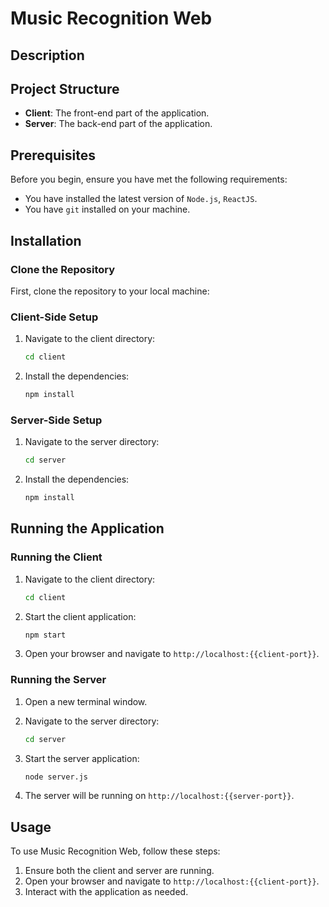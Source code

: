 # Music Recognition Web
## Description
## Project Structure
- **Client**: The front-end part of the application.
- **Server**: The back-end part of the application.

## Prerequisites
Before you begin, ensure you have met the following requirements:
- You have installed the latest version of `Node.js`, `ReactJS`.
- You have `git` installed on your machine.

## Installation

### Clone the Repository
First, clone the repository to your local machine:

### Client-Side Setup
1. Navigate to the client directory:
    ```bash
    cd client
    ```

2. Install the dependencies:
    ```bash
    npm install
    ```

### Server-Side Setup
1. Navigate to the server directory:
    ```bash
    cd server
    ```

2. Install the dependencies:
    ```bash
    npm install
    ```

## Running the Application

### Running the Client
1. Navigate to the client directory:
    ```bash
    cd client
    ```

2. Start the client application:
    ```bash
    npm start
    ```

3. Open your browser and navigate to `http://localhost:{{client-port}}`.

### Running the Server
1. Open a new terminal window.

2. Navigate to the server directory:
    ```bash
    cd server
    ```

3. Start the server application:
    ```bash
    node server.js
    ```

4. The server will be running on `http://localhost:{{server-port}}`.

## Usage
To use Music Recognition Web, follow these steps:

1. Ensure both the client and server are running.
2. Open your browser and navigate to `http://localhost:{{client-port}}`.
3. Interact with the application as needed.

